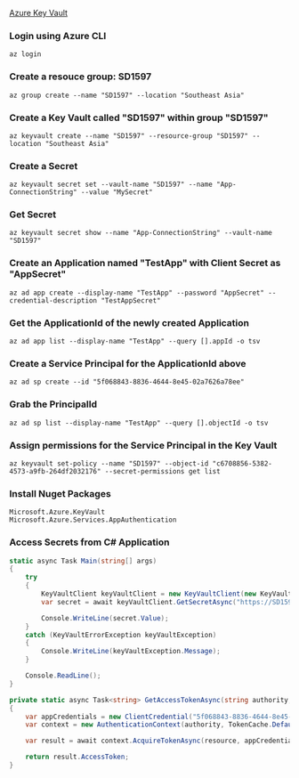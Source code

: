 [Azure Key Vault](https://docs.microsoft.com/en-us/azure/key-vault/key-vault-overview)

### Login using Azure CLI
```
az login
```
### Create a resouce group: SD1597
```
az group create --name "SD1597" --location "Southeast Asia"
```
### Create a Key Vault called "SD1597" within group "SD1597"
```
az keyvault create --name "SD1597" --resource-group "SD1597" --location "Southeast Asia"
```

### Create a Secret
```
az keyvault secret set --vault-name "SD1597" --name "App-ConnectionString" --value "MySecret"
```
### Get Secret
```
az keyvault secret show --name "App-ConnectionString" --vault-name "SD1597"
```

### Create an Application named "TestApp" with Client Secret as "AppSecret"
```
az ad app create --display-name "TestApp" --password "AppSecret" --credential-description "TestAppSecret"
```

### Get the ApplicationId of the newly created Application
```
az ad app list --display-name "TestApp" --query [].appId -o tsv
```

### Create a Service Principal for the ApplicationId above
```
az ad sp create --id "5f068843-8836-4644-8e45-02a7626a78ee"
```

### Grab the PrincipalId
```
az ad sp list --display-name "TestApp" --query [].objectId -o tsv
```

### Assign permissions for the Service Principal in the Key Vault
```
az keyvault set-policy --name "SD1597" --object-id "c6708856-5382-4573-a9fb-264df2032176" --secret-permissions get list
```

### Install Nuget Packages
```
Microsoft.Azure.KeyVault
Microsoft.Azure.Services.AppAuthentication
```

### Access Secrets from C# Application
```c#
static async Task Main(string[] args)
{
    try
    {
        KeyVaultClient keyVaultClient = new KeyVaultClient(new KeyVaultClient.AuthenticationCallback(GetAccessTokenAsync));
        var secret = await keyVaultClient.GetSecretAsync("https://SD1597.vault.azure.net/secrets/App-ConnectionString").ConfigureAwait(false);

        Console.WriteLine(secret.Value);
    }
    catch (KeyVaultErrorException keyVaultException)
    {
        Console.WriteLine(keyVaultException.Message);
    }

    Console.ReadLine();
}

private static async Task<string> GetAccessTokenAsync(string authority, string resource, string scope)
{
    var appCredentials = new ClientCredential("5f068843-8836-4644-8e45-02a7626a78ee", "AppSecret");
    var context = new AuthenticationContext(authority, TokenCache.DefaultShared);

    var result = await context.AcquireTokenAsync(resource, appCredentials);

    return result.AccessToken;
}
```
